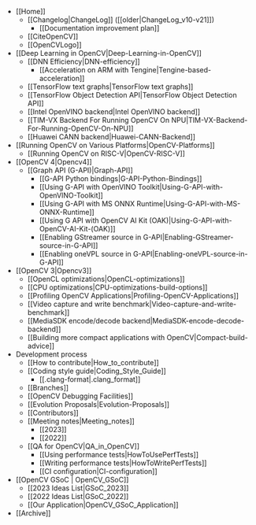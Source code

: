 - [[Home]]
    - [[Changelog|ChangeLog]] ([[older|ChangeLog_v10-v21]])
        - [[Documentation improvement plan]]
    - [[CiteOpenCV]]
    - [[OpenCVLogo]]
- [[Deep Learning in OpenCV|Deep-Learning-in-OpenCV]]
    - [[DNN Efficiency|DNN-efficiency]]
       - [[Acceleration on ARM with Tengine|Tengine-based-acceleration]]
    - [[TensorFlow text graphs|TensorFlow text graphs]]
    - [[TensorFlow Object Detection API|TensorFlow Object Detection API]]
    - [[Intel OpenVINO backend|Intel OpenVINO backend]]
    - [[TIM-VX Backend For Running OpenCV On NPU|TIM-VX-Backend-For-Running-OpenCV-On-NPU]]
    - [[Huawei CANN backend|Huawei-CANN-Backend]]
- [[Running OpenCV on Various Platforms|OpenCV-Platforms]]
    - [[Running OpenCV on RISC-V|OpenCV-RISC-V]]
- [[OpenCV 4|Opencv4]]
    - [[Graph API (G-API)|Graph-API]]
      - [[G-API Python bindings|G-API-Python-Bindings]]
      - [[Using G-API with OpenVINO Toolkit|Using-G-API-with-OpenVINO-Toolkit]]
      - [[Using G-API with MS ONNX Runtime|Using-G-API-with-MS-ONNX-Runtime]]
      - [[Using G API with OpenCV AI Kit (OAK)|Using-G-API-with-OpenCV-AI-Kit-(OAK)]]
      - [[Enabling GStreamer source in G-API|Enabling-GStreamer-source-in-G-API]]
      - [[Enabling oneVPL source in G-API|Enabling-oneVPL-source-in-G-API]]
- [[OpenCV 3|Opencv3]]
    - [[OpenCL optimizations|OpenCL-optimizations]]
    - [[CPU optimizations|CPU-optimizations-build-options]]
    - [[Profiling OpenCV Applications|Profiling-OpenCV-Applications]]
    - [[Video capture and write benchmark|Video-capture-and-write-benchmark]]
    - [[MediaSDK encode/decode backend|MediaSDK-encode-decode-backend]]
    - [[Building more compact applications with OpenCV|Compact-build-advice]]
- Development process
    - [[How to contribute|How_to_contribute]]
    - [[Coding style guide|Coding_Style_Guide]]
        - [[.clang-format|.clang_format]]
    - [[Branches]]
    - [[OpenCV Debugging Facilities]]
    - [[Evolution Proposals|Evolution-Proposals]]
    - [[Contributors]]
    - [[Meeting notes|Meeting_notes]]
        - [[2023]]
        - [[2022]]
    - [[QA for OpenCV|QA_in_OpenCV]]
        - [[Using performance tests|HowToUsePerfTests]]
        - [[Writing performance tests|HowToWritePerfTests]]
        - [[CI configuration|CI-configuration]]
- [[OpenCV GSoC | OpenCV_GSoC]]
    - [[2023 Ideas List|GSoC_2023]]
    - [[2022 Ideas List|GSoC_2022]]
    - [[Our Application|OpenCV_GSoC_Application]]
- [[Archive]]
